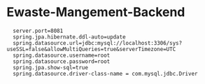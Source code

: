 # Ewaste-Mangement-Backend

      server.port=8081
      spring.jpa.hibernate.ddl-auto=update
      spring.datasource.url=jdbc:mysql://localhost:3306/sys?useSSL=false&allowMultiQueries=true&serverTimezone=UTC
      spring.datasource.username=root
      spring.datasource.password=root
      spring.jpa.show-sql=true
      spring.datasource.driver-class-name = com.mysql.jdbc.Driver
